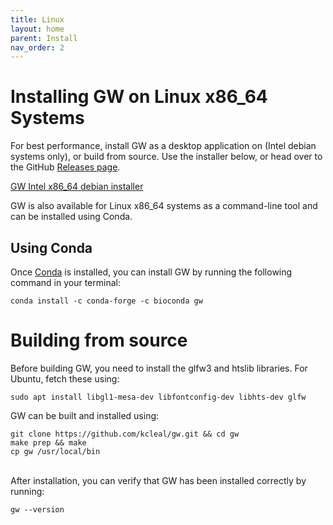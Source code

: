 ```yaml
---
title: Linux
layout: home
parent: Install
nav_order: 2
---
```


# Installing GW on Linux x86_64 Systems

For best performance, install GW as a desktop application on (Intel debian systems only), or build from source.
Use the installer below, or head over to the GitHub [Releases page](https://github.com/kcleal/gw/releases).


[GW Intel x86_64 debian installer](https://github.com/kcleal/gw/releases/download/v1.0.2/gw_1.0.2_amd64.deb)



GW is also available for Linux x86_64 systems as a command-line tool and can be installed using Conda.

## Using Conda

Once [Conda](https://docs.conda.io/projects/miniconda/en/latest/miniconda-other-installer-links.html) is installed, 
you can install GW by running the following command in your terminal:

```shell
conda install -c conda-forge -c bioconda gw
```


# Building from source

Before building GW, you need to install the glfw3 and htslib libraries.
For Ubuntu, fetch these using:

```shell
sudo apt install libgl1-mesa-dev libfontconfig-dev libhts-dev glfw
```

GW can be built and installed using:
```shell
git clone https://github.com/kcleal/gw.git && cd gw
make prep && make
cp gw /usr/local/bin
```

<br>
After installation, you can verify that GW has been installed correctly by running:

```shell
gw --version
```
